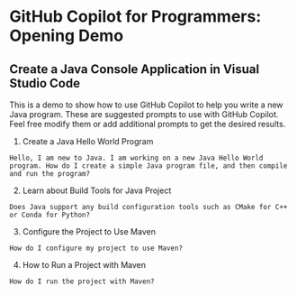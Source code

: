 # GitHub Copilot for Programmers: Opening Demo

##  Create a Java Console Application in Visual Studio Code

This is a demo to show how to use GitHub Copilot to help you write a new Java program. These are suggested prompts to use with GitHub Copilot. Feel free modify them or add additional prompts to get the desired results.

1. Create a Java Hello World Program

```text
Hello, I am new to Java. I am working on a new Java Hello World program. How do I create a simple Java program file, and then compile and run the program?
```

2. Learn about Build Tools for Java Project

```text
Does Java support any build configuration tools such as CMake for C++ or Conda for Python?
```

3. Configure the Project to Use Maven

```text
How do I configure my project to use Maven?
```

4. How to Run a Project with Maven

```text
How do I run the project with Maven?
```